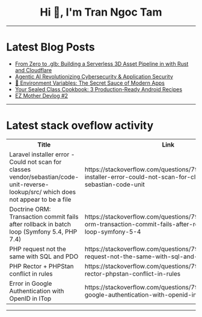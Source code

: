 <h1 align="center">Hi 👋, I'm Tran Ngoc Tam</h1>

---

# Latest Blog Posts 
<!-- BLOG-POST-LIST:START -->
- [From Zero to .glb: Building a Serverless 3D Asset Pipeline in with Rust and Cloudflare](https://dev.to/abraham_thomas_674162cfda/from-zero-to-glb-building-a-serverless-3d-asset-pipeline-in-with-rust-and-cloudflare-454l)
- [Agentic AI Revolutionizing Cybersecurity &amp; Application Security](https://dev.to/rollbrace0/agentic-ai-revolutionizing-cybersecurity-application-security-3mn0)
- [🌱 Environment Variables: The Secret Sauce of Modern Apps](https://dev.to/charan_gutti_cf60c6185074/environment-variables-the-secret-sauce-of-modern-apps-59i8)
- [Your Sealed Class Cookbook: 3 Production-Ready Android Recipes](https://dev.to/kavearhasi_viswanathan/your-sealed-class-cookbook-3-production-ready-android-recipes-2l3o)
- [EZ Mother Devlog #2](https://dev.to/longchau/ez-mother-devlog-2-30n8)
<!-- BLOG-POST-LIST:END -->

---

# Latest stack oveflow activity
<table>
  <tr><th>Title</th><th>Link</th></tr>
  <!-- STACKOVERFLOW:START --><tr><td>Laravel installer error - Could not scan for classes vendor/sebastian/code-unit-reverse-lookup/src/ which does not appear to be a file</td><td>https://stackoverflow.com/questions/79779218/laravel-installer-error-could-not-scan-for-classes-vendor-sebastian-code-unit</td></tr><tr><td>Doctrine ORM: Transaction commit fails after rollback in batch loop &lpar;Symfony 5.4, PHP 7.4&rpar;</td><td>https://stackoverflow.com/questions/79779193/doctrine-orm-transaction-commit-fails-after-rollback-in-batch-loop-symfony-5-4</td></tr><tr><td>PHP request not the same with SQL and PDO</td><td>https://stackoverflow.com/questions/79779188/php-request-not-the-same-with-sql-and-pdo</td></tr><tr><td>PHP Rector + PHPStan conflict in rules</td><td>https://stackoverflow.com/questions/79779018/php-rector-phpstan-conflict-in-rules</td></tr><tr><td>Error in Google Authentication with OpenID in ITop</td><td>https://stackoverflow.com/questions/79778981/error-in-google-authentication-with-openid-in-itop</td></tr><!-- STACKOVERFLOW:END -->
</table>

---


